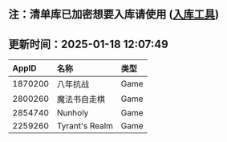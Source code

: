 ## 注：清单库已加密想要入库请使用 ([入库工具](https://github.com/BlankTMing/ManifestAutoUpdate/releases))

## 更新时间：2025-01-18 12:07:49
| AppID | 名称 | 类型  |
| :-------------------- | :----------------------------- | :----------- |
| 1870200 | 八年抗战| Game |
| 2800260 | 魔法书自走棋| Game |
| 2854740 | Nunholy| Game |
| 2259260 | Tyrant's Realm| Game |
